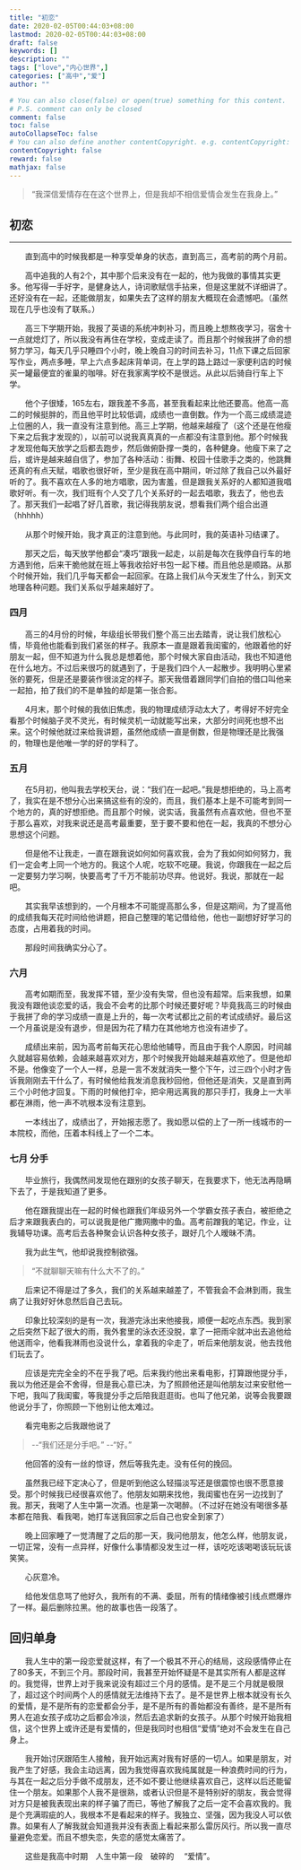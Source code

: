 ```yaml
---
title: "初恋"
date: 2020-02-05T00:44:03+08:00
lastmod: 2020-02-05T00:44:03+08:00
draft: false 
keywords: []
description: ""
tags: ["love","内心世界",]
categories: ["高中","爱"]
author: ""

# You can also close(false) or open(true) something for this content.
# P.S. comment can only be closed
comment: false
toc: false
autoCollapseToc: false
# You can also define another contentCopyright. e.g. contentCopyright: "This is another copyright."
contentCopyright: false
reward: false
mathjax: false
---
```


>“我深信爱情存在在这个世界上，但是我却不相信爱情会发生在我身上。”

<!--more-->

## 初恋
---

&#8195;&#8195;直到高中的时候我都是一种享受单身的状态，直到高三，高考前的两个月前。

&#8195;&#8195;高中追我的人有2个，其中那个后来没有在一起的，他为我做的事情其实更多。他写得一手好字，是健身达人，诗词歌赋信手拈来，但是这里就不详细讲了。还好没有在一起，还能做朋友，如果失去了这样的朋友大概现在会遗憾吧。（虽然现在几乎也没有了联系。）

&#8195;&#8195;高三下学期开始，我报了英语的系统冲刺补习，而且晚上想熬夜学习，宿舍十一点就熄灯了，所以我没有再住在学校，变成走读了。而且那个时候我拼了命的想努力学习，每天几乎只睡四个小时，晚上晚自习的时间去补习，11点下课之后回家写作业，两点多睡，早上六点多起床背单词，在上学的路上路过一家便利店的时候买一罐最便宜的雀巢的咖啡。好在我家离学校不是很远。从此以后骑自行车上下学。

&#8195;&#8195;他个子很矮，165左右，跟我差不多高，甚至我看起来比他还要高。他高一高二的时候挺胖的，而且他平时比较低调，成绩也一直倒数。作为一个高三成绩混迹上位圈的人，我一直没有注意到他。高三上学期，他越来越瘦了（这个还是在他瘦下来之后我才发现的），以前可以说我真真真的一点都没有注意到他。那个时候我才发现他每天放学之后都去跑步，然后做俯卧撑一类的，各种健身。他瘦下来了之后，或许是越来越自信了，参加了各种活动：街舞、校园十佳歌手之类的，他跳舞还真的有点天赋，唱歌也很好听，至少是我在高中期间，听过除了我自己以外最好听的了。我不喜欢在人多的地方唱歌，因为害羞，但是跟我关系好的人都知道我唱歌好听。有一次，我们班有个人交了几个关系好的一起去唱歌，我去了，他也去了。那天我们一起唱了好几首歌，我记得我朋友说，想看我们两个组合出道（hhhhh）

&#8195;&#8195;从那个时候开始，我才真正的注意到他。与此同时，我的英语补习结课了。

&#8195;&#8195;那天之后，每天放学他都会“凑巧”跟我一起走，以前是每次在我停自行车的地方遇到他，后来干脆他就在班上等我收拾好书包一起下楼。而且他总是顺路。从那个时候开始，我们几乎每天都会一起回家。在路上我们从今天发生了什么，到天文地理各种问题。我们关系似乎越来越好了。


### 四月
&#8195;&#8195;高三的4月份的时候，年级组长带我们整个高三出去踏青，说让我们放松心情，毕竟他也能看到我们紧张的样子。我原本一直是跟着我闺蜜的，他跟着他的好朋友一起，但不知道为什么我总是想着他，那个时候大家自由活动，我也不知道他在什么地方。不过后来很巧的就遇到了，于是我们四个人一起散步。我明明心里紧张的要死，但是还是要装作很淡定的样子。那天我借着跟同学们自拍的借口叫他来一起拍，拍了我们的不是单独的却是第一张合影。

&#8195;&#8195;4月末，那个时候的我依旧焦虑，我的物理成绩浮动太大了，考得好不好完全看那个时候脑子灵不灵光，有时候灵机一动就能写出来，大部分时间死也想不出来。这个时候他就过来给我讲题，虽然他成绩一直是倒数，但是物理还是比我强的，物理也是他唯一学的好的学科了。

### 五月
&#8195;&#8195;在5月初，他叫我去学校天台，说：“我们在一起吧。”我是想拒绝的，马上高考了，我实在是不想分心出来搞这些有的没的，而且，我们基本上是不可能考到同一个地方的，真的好想拒绝。而且那个时候，说实话，我虽然有点喜欢他，但也不至于那么喜欢，对我来说还是高考最重要，至于要不要和他在一起，我真的不想分心思想这个问题。

&#8195;&#8195;但是他不让我走，一直在跟我说如何如何喜欢我，会为了我如何如何努力，我们一定会考上同一个地方的。我这个人呢，吃软不吃硬。我说，你跟我在一起之后一定要努力学习啊，快要高考了千万不能前功尽弃。他说好。我说，那就在一起吧。

&#8195;&#8195;其实我早该想到的，一个月根本不可能提高那么多，但是这期间，为了提高他的成绩我每天花时间给他讲题，把自己整理的笔记借给他，他也一副想好好学习的态度，占用着我的时间。

&#8195;&#8195;那段时间我确实分心了。

### 六月
&#8195;&#8195;高考如期而至，我发挥不错，至少没有失常，但也没有超常。后来我想，如果我没有跟他谈恋爱的话，我会不会考的比那个时候还要好呢？毕竟我高三的时候由于我拼了命的学习成绩一直是上升的，每一次考试都比之前的考试成绩好。最后这一个月虽说是没有退步，但是因为花了精力在其他地方也没有进步了。

&#8195;&#8195;成绩出来前，因为高考前每天花心思给他辅导，而且由于我个人原因，时间越久就越容易依赖，会越来越喜欢对方，那个时候我开始越来越喜欢他了。但是他却不是。他像变了一个人一样，总是一言不发就消失一整个下午，过三四个小时才告诉我刚刚去干什么了，有时候他给我发消息我秒回他，但他还是消失，又是直到两三个小时他才回复。下雨的时候他打伞，把伞用远离我的那只手打，我身上一大半都在淋雨，他一声不吭根本没有注意到。

&#8195;&#8195;一本线出了，成绩出了，开始报志愿了。我如愿以偿的上了一所一线城市的一本院校，而他，压着本科线上了一个二本。

### 七月 分手
&#8195;&#8195;毕业旅行，我偶然间发现他在跟别的女孩子聊天，在我要求下，他无法再隐瞒下去了，于是我知道了更多。

&#8195;&#8195;他在跟我提出在一起的时候也跟我们年级另外一个学霸女孩子表白，被拒绝之后才来跟我表白的，可以说我是他广撒网撒中的鱼。高考前蹭我的笔记，作业，让我辅导功课。高考后去各种聚会认识各种女孩子，跟好几个人暧昧不清。

&#8195;&#8195;我为此生气，他却说我控制欲强。

> “不就聊聊天嘛有什么大不了的。”

&#8195;&#8195;后来记不得是过了多久，我们的关系越来越差了，不管我会不会淋到雨，我生病了让我好好休息然后自己去玩。

&#8195;&#8195;印象比较深刻的是有一次，我游完泳出来他接我，顺便一起吃点东西。我到家之后突然下起了很大的雨，我外套里的泳衣还没脱，拿了一把雨伞就冲出去追他给他送雨伞，他看我淋雨也没说什么，拿着我的伞走了，听后来他朋友说，他去找他们玩去了。

&#8195;&#8195;应该是完完全全的不在乎我了吧。后来我约他出来看电影，打算跟他提分手，我以为他还是会不舍得，但是我心意已决，为了照顾他还是叫他朋友过来安慰他一下吧，我叫了我闺蜜，等我提分手之后陪我逛逛街。也叫了他兄弟，说等会我要跟他说分手了，你照顾一下他别让他太难过。

&#8195;&#8195;看完电影之后我跟他说了

>--“我们还是分手吧。”
 --“好。”

&#8195;&#8195;他回答的没有一丝的惊讶，然后等我先走。没有任何的挽回。

&#8195;&#8195;虽然我已经下定决心了，但是听到他这么轻描淡写还是很震惊也很不愿意接受。那个时候我已经很喜欢他了。他朋友如期来找他，我闺蜜也在另一边找到了我。那天，我喝了人生中第一次酒。也是第一次喝醉。（不过好在她没有喝很多基本都在陪我、看我喝，她打车送我回家之后自己也安全到家了）

&#8195;&#8195;晚上回家睡了一觉清醒了之后的那一天，我问他朋友，他怎么样，他朋友说，一切正常，没有一点异样，好像什么事情都没发生过一样，该吃吃该喝喝该玩玩该笑笑。

&#8195;&#8195;心灰意冷。

&#8195;&#8195;给他发信息骂了他好久，我所有的不满、委屈，所有的情绪像被引线点燃爆炸了一样。最后删除拉黑。他的故事也告一段落了。

## 回归单身
&#8195;&#8195;我人生中的第一段恋爱就这样，有了一个极其不开心的结局，这段感情停止在了80多天，不到三个月。那段时间，我甚至开始怀疑是不是其实所有人都是这样的。我觉得，世界上对于我来说没有超过三个月的感情。是不是三个月就是极限了，超过这个时间两个人的感情就无法维持下去了。是不是世界上根本就没有长久的爱情，是不是所有的恋爱都会分手，是不是所有的善始都没有善终，是不是所有男人在追女孩子成功之后都会冷淡，然后去追求新的女孩子。从那个时候开始我相信，这个世界上或许还是有爱情的，但是我同时也相信“爱情”绝对不会发生在自己身上。

&#8195;&#8195;我开始讨厌跟陌生人接触，我开始远离对我有好感的一切人。如果是朋友，对我产生了好感，我会主动远离，因为我觉得喜欢我纯属就是一种浪费时间的行为，与其在一起之后分手做不成朋友，还不如不要让他继续喜欢自己，这样以后还能留住一个朋友。如果那个人我不是很熟，或者认识但是不是特别好的朋友，我会觉得对方只是被我表现出来的样子骗了而已，等他了解我了之后一定不会喜欢我的。我是个充满瑕疵的人，我根本不是看起来的样子。我独立、坚强，因为我没人可以依靠。如果有人了解我就会知道我并没有表面上看起来那么雷厉风行。所以我一直尽量避免恋爱。而且不想失恋，失恋的感觉太痛苦了。

&#8195;&#8195;这些是我高中时期&#8195;人生中第一段&#8195;破碎的 &#8195;“爱情”。






